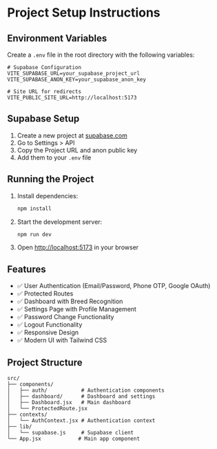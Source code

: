 # Project Setup Instructions

## Environment Variables

Create a `.env` file in the root directory with the following variables:

```env
# Supabase Configuration
VITE_SUPABASE_URL=your_supabase_project_url
VITE_SUPABASE_ANON_KEY=your_supabase_anon_key

# Site URL for redirects
VITE_PUBLIC_SITE_URL=http://localhost:5173
```

## Supabase Setup

1. Create a new project at [supabase.com](https://supabase.com)
2. Go to Settings > API
3. Copy the Project URL and anon public key
4. Add them to your `.env` file

## Running the Project

1. Install dependencies:
   ```bash
   npm install
   ```

2. Start the development server:
   ```bash
   npm run dev
   ```

3. Open [http://localhost:5173](http://localhost:5173) in your browser

## Features

- ✅ User Authentication (Email/Password, Phone OTP, Google OAuth)
- ✅ Protected Routes
- ✅ Dashboard with Breed Recognition
- ✅ Settings Page with Profile Management
- ✅ Password Change Functionality
- ✅ Logout Functionality
- ✅ Responsive Design
- ✅ Modern UI with Tailwind CSS

## Project Structure

```
src/
├── components/
│   ├── auth/           # Authentication components
│   ├── dashboard/      # Dashboard and settings
│   ├── Dashboard.jsx   # Main dashboard
│   └── ProtectedRoute.jsx
├── contexts/
│   └── AuthContext.jsx # Authentication context
├── lib/
│   └── supabase.js     # Supabase client
└── App.jsx            # Main app component
```
